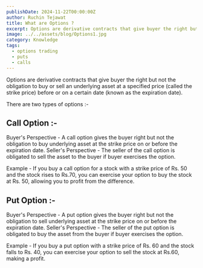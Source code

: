 ```yaml
---
publishDate: 2024-11-22T00:00:00Z
author: Ruchin Tejawat
title: What are Options ?
excerpt: Options are derivative contracts that give buyer the right but not the obligation to buy or sell an underlying asset
image: ../../assets/blog/Options1.jpg
category: Knowledge
tags:
  - options trading
  - puts
  - calls
---
```


Options are derivative contracts that give buyer the right but not the obligation to buy or sell an underlying asset at a specified price (called the strike price) before or on a certain date (known as the expiration date).

There are two types of options :-

## Call Option :-

Buyer's Perspective - A call option gives the buyer right but not the obligation to buy underlying asset at the strike price on or before the expiration date.
Seller's Perspective - The seller of the call option is obligated to sell the asset to the buyer if buyer exercises the option.

Example - If you buy a call option for a stock with a strike price of Rs. 50 and the stock rises to Rs.70, you can exercise your option to buy the stock at Rs. 50, allowing you to profit from the difference.

## Put Option :-

Buyer's Perspective - A put option gives the buyer right but not the obligation to sell underlying asset at the strike price on or before the expiration date.
Seller's Perspective - The seller of the put option is obligated to buy the asset from the buyer if buyer exercises the option.

Example - If you buy a put option with a strike price of Rs. 60 and the stock falls to Rs. 40, you can exercise your option to sell the stock at Rs.60, making a profit.
